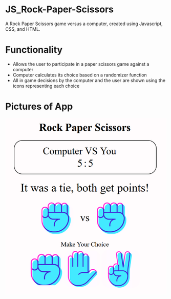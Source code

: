 # JS_Rock-Paper-Scissors
A Rock Paper Scissors game versus a computer, created using Javascript, CSS, and HTML.

# Functionality
- Allows the user to participate in a paper scissors game against a computer
- Computer calculates its choice based on a randomizer function
- All in game decisions by the computer and the user are shown using the icons representing each choice

# Pictures of App
![Preview](icons/preview.png)
